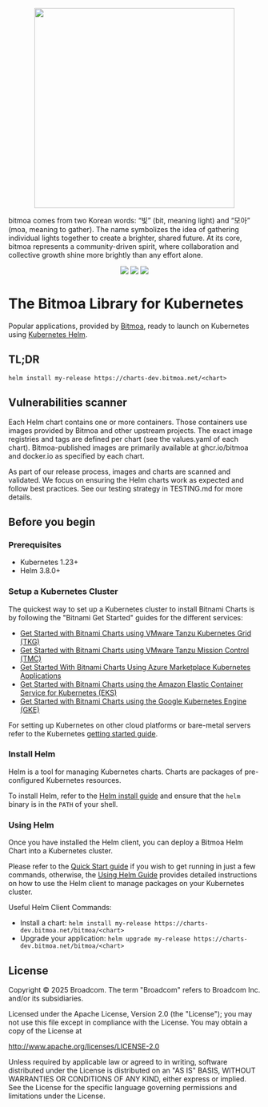 <!-- markdownlint-disable MD041 -->
<p align="center">
  <img width="400px" height="auto" src="./bitmoa.png" />
</p>

bitmoa comes from two Korean words: “빛” (bit, meaning light) and “모아” (moa, meaning to gather). The name symbolizes the idea of gathering individual lights together to create a brighter, shared future. At its core, bitmoa represents a community-driven spirit, where collaboration and collective growth shine more brightly than any effort alone.

<p align="center">
    <a href="https://github.com/bitmoa/charts-dev"><img src="https://badgen.net/github/stars/bitmoa/charts-dev?icon=github" /></a>
    <a href="https://github.com/bitmoa/charts-dev"><img src="https://badgen.net/github/forks/bitmoa/charts-dev?icon=github" /></a>
    <a href="https://github.com/bitmoa/charts-dev/actions/workflows/cd-pipeline.yml"><img src="https://github.com/bitmoa/charts-dev/actions/workflows/cd-pipeline.yml/badge.svg" /></a>
</p>

# The Bitmoa Library for Kubernetes

Popular applications, provided by [Bitmoa](https://bitmoa.net), ready to launch on Kubernetes using [Kubernetes Helm](https://github.com/helm/helm).

## TL;DR

```console
helm install my-release https://charts-dev.bitmoa.net/<chart>
```

## Vulnerabilities scanner

Each Helm chart contains one or more containers. Those containers use images provided by Bitmoa and other upstream projects. The exact image registries and tags are defined per chart (see the values.yaml of each chart). Bitmoa-published images are primarily available at ghcr.io/bitmoa and docker.io as specified by each chart.

As part of our release process, images and charts are scanned and validated. We focus on ensuring the Helm charts work as expected and follow best practices. See our testing strategy in TESTING.md for more details.

## Before you begin

### Prerequisites

- Kubernetes 1.23+
- Helm 3.8.0+

### Setup a Kubernetes Cluster

The quickest way to set up a Kubernetes cluster to install Bitnami Charts is by following the "Bitnami Get Started" guides for the different services:

- [Get Started with Bitnami Charts using VMware Tanzu Kubernetes Grid (TKG)](https://docs.bitnami.com/kubernetes/get-started-tkg/)
- [Get Started with Bitnami Charts using VMware Tanzu Mission Control (TMC)](https://docs.bitnami.com/kubernetes/get-started-tmc/)
- [Get Started With Bitnami Charts Using Azure Marketplace Kubernetes Applications](https://docs.bitnami.com/kubernetes/get-started-cnab/)
- [Get Started with Bitnami Charts using the Amazon Elastic Container Service for Kubernetes (EKS)](https://docs.bitnami.com/kubernetes/get-started-eks/)
- [Get Started with Bitnami Charts using the Google Kubernetes Engine (GKE)](https://docs.bitnami.com/kubernetes/get-started-gke/)

For setting up Kubernetes on other cloud platforms or bare-metal servers refer to the Kubernetes [getting started guide](https://kubernetes.io/docs/getting-started-guides/).

### Install Helm

Helm is a tool for managing Kubernetes charts. Charts are packages of pre-configured Kubernetes resources.

To install Helm, refer to the [Helm install guide](https://github.com/helm/helm#install) and ensure that the `helm` binary is in the `PATH` of your shell.

### Using Helm

Once you have installed the Helm client, you can deploy a Bitmoa Helm Chart into a Kubernetes cluster.

Please refer to the [Quick Start guide](https://helm.sh/docs/intro/quickstart/) if you wish to get running in just a few commands, otherwise, the [Using Helm Guide](https://helm.sh/docs/intro/using_helm/) provides detailed instructions on how to use the Helm client to manage packages on your Kubernetes cluster.

Useful Helm Client Commands:

- Install a chart: `helm install my-release https://charts-dev.bitmoa.net/bitmoa/<chart>`
- Upgrade your application: `helm upgrade my-release https://charts-dev.bitmoa.net/bitmoa/<chart>`

## License

Copyright &copy; 2025 Broadcom. The term "Broadcom" refers to Broadcom Inc. and/or its subsidiaries.

Licensed under the Apache License, Version 2.0 (the "License");
you may not use this file except in compliance with the License.
You may obtain a copy of the License at

<http://www.apache.org/licenses/LICENSE-2.0>

Unless required by applicable law or agreed to in writing, software
distributed under the License is distributed on an "AS IS" BASIS,
WITHOUT WARRANTIES OR CONDITIONS OF ANY KIND, either express or implied.
See the License for the specific language governing permissions and
limitations under the License.
